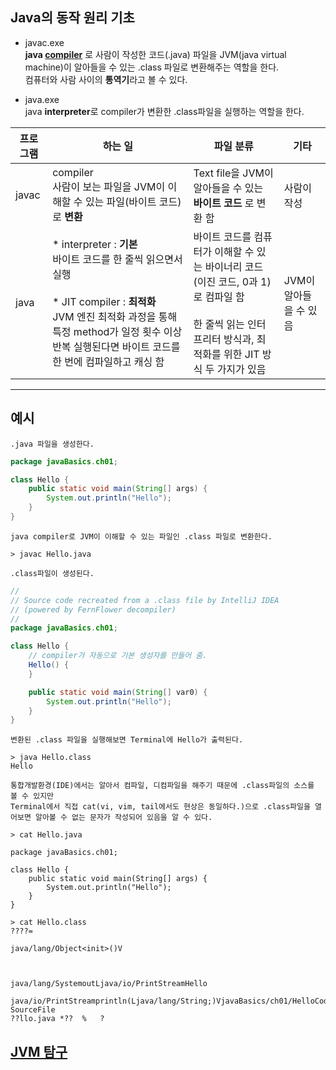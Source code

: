 ## Java의 동작 원리 기초

* javac.exe  
**java [compiler](https://en.dict.naver.com/#/search?query=compiler)** 로 사람이 작성한 코드(.java) 파일을 JVM(java virtual machine)이 알아들을 수 있는 .class 파일로 변환해주는 역할을 한다.  
컴퓨터와 사람 사이의 **통역기**라고 볼 수 있다.
  
* java.exe  
java **interpreter**로 compiler가 변환한 .class파일을 실행하는 역할을 한다.


| 프로그램  | 하는 일                                                                                                                                                         | 파일 분류                                                                                                 | 기타             |
|-------|--------------------------------------------------------------------------------------------------------------------------------------------------------------|-------------------------------------------------------------------------------------------------------|----------------|
| javac | compiler<br/>사람이 보는 파일을 JVM이 이해할 수 있는 파일(바이트 코드)로 **변환**                                                                                                     | Text file을 JVM이 알아들을 수 있는 **바이트 코드** 로 변환 함                                                           | 사람이 작성         |
| java  | * interpreter : **기본**<br/>바이트 코드를 한 줄씩 읽으면서 실행<br/><br/>* JIT compiler : **최적화**<br/>JVM 엔진 최적화 과정을 통해 특정 method가 일정 횟수 이상 반복 실행된다면 바이트 코드를 한 번에 컴파일하고 캐싱 함 | 바이트 코드를 컴퓨터가 이해할 수 있는 바이너리 코드(이진 코드, 0과 1)로 컴파일 함<br/><br/>한 줄씩 읽는 인터프리터 방식과, 최적화를 위한 JIT 방식 두 가지가 있음 | JVM이 알아들을 수 있음 |


---

## 예시

`.java 파일을 생성한다.`
```java
package javaBasics.ch01;

class Hello {
    public static void main(String[] args) {
        System.out.println("Hello");
    }
}
```

`java compiler로 JVM이 이해할 수 있는 파일인 .class 파일로 변환한다.`
```text
> javac Hello.java
```

`.class파일이 생성된다.`
```java
//
// Source code recreated from a .class file by IntelliJ IDEA
// (powered by FernFlower decompiler)
//
package javaBasics.ch01;

class Hello {
    // compiler가 자동으로 기본 생성자를 만들어 줌.
    Hello() {
    }

    public static void main(String[] var0) {
        System.out.println("Hello");
    }
}
```
`변환된 .class 파일을 실행해보면 Terminal에 Hello가 출력된다.`
```text
> java Hello.class
Hello
```

`통합개발환경(IDE)에서는 알아서 컴파일, 디컴파일을 해주기 때문에 .class파일의 소스를 볼 수 있지만`  
`Terminal에서 직접 cat(vi, vim, tail에서도 현상은 동일하다.)으로 .class파일을 열어보면 알아볼 수 없는 문자가 작성되어 있음을 알 수 있다.`
```text
> cat Hello.java
 
package javaBasics.ch01;

class Hello {
    public static void main(String[] args) {
        System.out.println("Hello");
    }
}

> cat Hello.class
????=

java/lang/Object<init>()V	



java/lang/SystemoutLjava/io/PrintStreamHello

java/io/PrintStreamprintln(Ljava/lang/String;)VjavaBasics/ch01/HelloCodeLineNumberTablemain([Ljava/lang/String;)V
SourceFile
??llo.java *??	%	?
```

## [JVM 탐구](01-03-01.JVM.md)